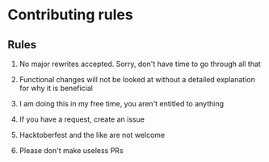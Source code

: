 # Contributing rules

## Rules

1) No major rewrites accepted. Sorry, don't have time to go through all that 

2) Functional changes will not be looked at without a detailed explanation for why it is beneficial

3) I am doing this in my free time, you aren't entitled to anything

4) If you have a request, create an issue

5) Hacktoberfest and the like are not welcome

6) Please don't make useless PRs 